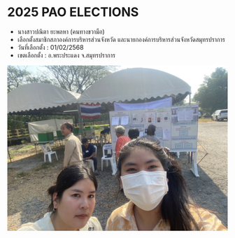# 2025 PAO ELECTIONS
- นางสาวปณิตา ยะพลหา (คนทางขวามือ)
- เลือกตั้งสมาชิกสภาองค์การบริหารส่วนจังหวัด และนายกองค์การบริหารส่วนจังหวัดสมุทรปราการ
- วันที่เลือกตั้ง : 01/02/2568
- เขตเลือกตั้ง : อ.พระประแดง จ.สมุทรปราการ

![pao](img/S01.jpg)
